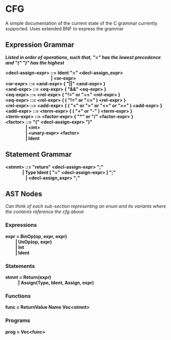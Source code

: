 # CFG

 A simple documentation of the current state of the C grammar currently supported.
 Uses extended BNF to express the grammar

## Expression Grammar

***Listed in order of operations, such that, "=" has the lowest precedence and "(" ")" has the highest***

**&lt;decl-assign-expr&gt; ::= Ident "=" &lt;decl-assign_expr&gt;**  
&nbsp;&nbsp;&nbsp;&nbsp;&nbsp;&nbsp;&nbsp;&nbsp;&nbsp;&nbsp;&nbsp;&nbsp;&nbsp;&nbsp;&nbsp;&nbsp;&nbsp;&nbsp;&nbsp;&nbsp;&nbsp;&nbsp;&nbsp;&nbsp;&nbsp;&nbsp;&nbsp;&nbsp;&nbsp;&nbsp;&nbsp;&nbsp;&nbsp;&nbsp;&nbsp;&nbsp;**| &lt;or-expr&gt;**  
**&lt;or-expr&gt; ::= &lt;and-expr&gt; { "||" &lt;and-expr&gt; }**  
**&lt;and-expr&gt; ::= &lt;eq-expr&gt; { "&&" &lt;eq-expr&gt; }**  
**&lt;eq-expr&gt; ::= &lt;rel-expr&gt; { "!=" or "==" &lt;rel-expr&gt; }**  
**&lt;eq-expr&gt; ::= &lt;rel-expr&gt; { ( "!=" or "==" ) &lt;rel-expr&gt; }**  
**&lt;rel-expr&gt; ::= &lt;add-expr&gt; { ( "<" or ">" or "<=" or ">=" ) &lt;add-expr&gt; }**  
**&lt;add-expr&gt; ::= &lt;term-expr&gt; { ( "+" or "-" ) &lt;term-expr&gt; }**  
**&lt;term-expr&gt; ::= &lt;factor-expr&gt; { "*" or "/" &lt;factor-expr&gt; }**  
**&lt;factor&gt; ::= "(" &lt;decl-assign-expr&gt; ")"**  
&nbsp;&nbsp;&nbsp;&nbsp;&nbsp;&nbsp;&nbsp;&nbsp;&nbsp;&nbsp;&nbsp;&nbsp;&nbsp;&nbsp;&nbsp;&nbsp;**| &lt;int&gt;**  
&nbsp;&nbsp;&nbsp;&nbsp;&nbsp;&nbsp;&nbsp;&nbsp;&nbsp;&nbsp;&nbsp;&nbsp;&nbsp;&nbsp;&nbsp;&nbsp;**| &lt;unary-expr&gt; &lt;factor&gt;**  
&nbsp;&nbsp;&nbsp;&nbsp;&nbsp;&nbsp;&nbsp;&nbsp;&nbsp;&nbsp;&nbsp;&nbsp;&nbsp;&nbsp;&nbsp;&nbsp;**| Ident**  

## Statement Grammar

**&lt;stmnt&gt; ::= "return" &lt;decl-assign-expr&gt; ";"  
&nbsp;&nbsp;&nbsp;&nbsp;&nbsp;&nbsp;&nbsp;&nbsp;&nbsp;&nbsp;&nbsp;&nbsp;&nbsp;&nbsp;&nbsp;&nbsp;| Type Ident [ "=" &lt;decl-assign-expr&gt; ] ";"**  
&nbsp;&nbsp;&nbsp;&nbsp;&nbsp;&nbsp;&nbsp;&nbsp;&nbsp;&nbsp;&nbsp;&nbsp;&nbsp;&nbsp;&nbsp;&nbsp;**| &lt;decl-assign_expr&gt; ";"**  

## AST Nodes

*Can think of each sub-section representing an enum and its variants where the contents reference the cfg above*  

### Expressions
  
**expr = BinOp(op, expr, expr)**  
&nbsp;&nbsp;&nbsp;&nbsp;&nbsp;&nbsp;&nbsp;&nbsp;**| UnOp(op, expr)**  
&nbsp;&nbsp;&nbsp;&nbsp;&nbsp;&nbsp;&nbsp;&nbsp;**| Int**  
&nbsp;&nbsp;&nbsp;&nbsp;&nbsp;&nbsp;&nbsp;&nbsp;**| Ident**  

### Statements

**stmnt = Return(expr)**  
&nbsp;&nbsp;&nbsp;&nbsp;&nbsp;&nbsp;&nbsp;&nbsp;&nbsp;&nbsp;**| Assign(Type, Ident, Assign, expr)**  

### Functions

**func = ReturnValue Name Vec&lt;stmnt&gt;**  

### Programs

**prog = Vec&lt;func&gt;**  
